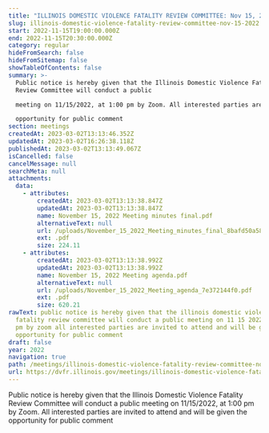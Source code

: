 ```yaml
---
title: "ILLINOIS DOMESTIC VIOLENCE FATALITY REVIEW COMMITTEE: Nov 15, 2022"
slug: illinois-domestic-violence-fatality-review-committee-nov-15-2022
start: 2022-11-15T19:00:00.000Z
end: 2022-11-15T20:30:00.000Z
category: regular
hideFromSearch: false
hideFromSitemap: false
showTableOfContents: false
summary: >-
  Public notice is hereby given that the Illinois Domestic Violence Fatality
  Review Committee will conduct a public

  meeting on 11/15/2022, at 1:00 pm by Zoom. All interested parties are invited to attend and will be given the

  opportunity for public comment
section: meetings
createdAt: 2023-03-02T13:13:46.352Z
updatedAt: 2023-03-02T16:26:38.118Z
publishedAt: 2023-03-02T13:13:49.067Z
isCancelled: false
cancelMessage: null
searchMeta: null
attachments:
  data:
    - attributes:
        createdAt: 2023-03-02T13:13:38.847Z
        updatedAt: 2023-03-02T13:13:38.847Z
        name: November 15, 2022 Meeting minutes final.pdf
        alternativeText: null
        url: /uploads/November_15_2022_Meeting_minutes_final_8bafd50a58.pdf
        ext: .pdf
        size: 224.11
    - attributes:
        createdAt: 2023-03-02T13:13:38.992Z
        updatedAt: 2023-03-02T13:13:38.992Z
        name: November 15, 2022 Meeting agenda.pdf
        alternativeText: null
        url: /uploads/November_15_2022_Meeting_agenda_7e372144f0.pdf
        ext: .pdf
        size: 620.21
rawText: public notice is hereby given that the illinois domestic violence
  fatality review committee will conduct a public meeting on 11 15 2022 at 1 00
  pm by zoom all interested parties are invited to attend and will be given the
  opportunity for public comment
draft: false
year: 2022
navigation: true
path: /meetings/illinois-domestic-violence-fatality-review-committee-nov-15-2022
url: https://dvfr.illinois.gov/meetings/illinois-domestic-violence-fatality-review-committee-nov-15-2022
---
```


Public notice is hereby given that the Illinois Domestic Violence Fatality Review Committee will conduct a public
meeting on 11/15/2022, at 1:00 pm by Zoom. All interested parties are invited to attend and will be given the
opportunity for public comment
